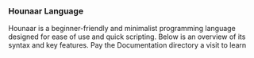 
### Hounaar Language

Hounaar is a beginner-friendly and minimalist programming language designed for ease of use and quick scripting. Below is an overview of its syntax and key features. Pay the Documentation directory a visit to learn
